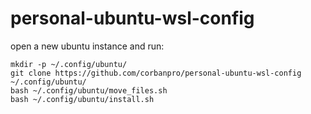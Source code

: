 # personal-ubuntu-wsl-config

open a new ubuntu instance and run:

```
mkdir -p ~/.config/ubuntu/
git clone https://github.com/corbanpro/personal-ubuntu-wsl-config ~/.config/ubuntu/
bash ~/.config/ubuntu/move_files.sh
bash ~/.config/ubuntu/install.sh
```
